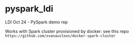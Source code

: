 # pyspark_ldi
LDI Oct 24 - PySpark demo rep

Works with Spark cluster provisioned by docker: see this repo `https://github.com/xvanausloos/docker-spark-cluster`
